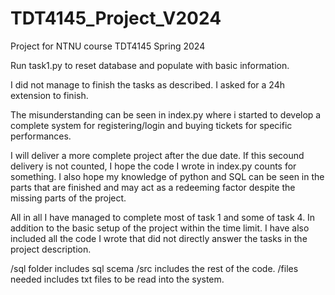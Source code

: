 # TDT4145_Project_V2024
Project for NTNU course TDT4145 Spring 2024 

Run task1.py to reset database and populate with basic information.

I did not manage to finish the tasks as described. I asked for a 24h extension to finish.

The misunderstanding can be seen in index.py where i started to develop a complete system for registering/login and buying tickets for specific performances.

I will deliver a more complete project after the due date. If this secound delivery is not counted, I hope the code I wrote in index.py counts for something. I also hope my knowledge of python and SQL can be seen in the parts that are finished and may act as a redeeming factor despite the missing parts of the project.

All in all I have managed to complete most of task 1 and some of task 4. In addition to the basic setup of the project within the time limit. I have also included all the code I wrote that did not directly answer the tasks in the project description.

/sql folder includes sql scema
/src includes the rest of the code.
/files needed includes txt files to be read into the system.
